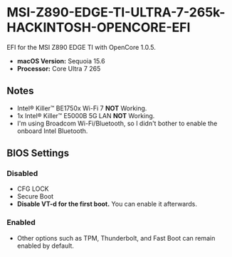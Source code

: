 # MSI-Z890-EDGE-TI-ULTRA-7-265k-HACKINTOSH-OPENCORE-EFI
EFI for the MSI Z890 EDGE TI with OpenCore 1.0.5.

* **macOS Version:** Sequoia 15.6
* **Processor:** Core Ultra 7 265

## Notes
* Intel® Killer™ BE1750x Wi-Fi 7 **NOT** Working.
* 1x Intel® Killer™ E5000B 5G LAN **NOT** Working.
* I'm using Broadcom Wi-Fi/Bluetooth, so I didn't bother to enable the onboard Intel Bluetooth.


## BIOS Settings
### Disabled
* CFG LOCK
* Secure Boot
* **Disable VT-d for the first boot.** You can enable it afterwards.

### Enabled
* Other options such as TPM, Thunderbolt, and Fast Boot can remain enabled by default.